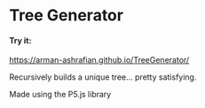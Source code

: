 # Tree Generator

#### Try it:
https://arman-ashrafian.github.io/TreeGenerator/

Recursively builds a unique tree... pretty satisfying.

Made using the P5.js library
